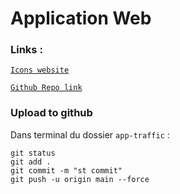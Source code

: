 <h1>Application Web</h1>


<h3>Links : </h3>

[`Icons website`](https://www.flaticon.com/fr/uicons/interface-icons) 

[`Github Repo link`](https://github.com/Ha-lm31/App-traffic)

<h3>Upload to github</h3>

Dans terminal du dossier `app-traffic` :
```
git status
git add .
git commit -m "st commit"
git push -u origin main --force
```